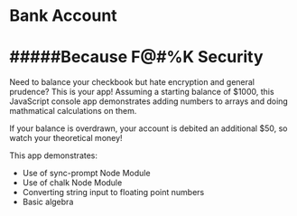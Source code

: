 Bank Account
============
#####Because F@#%K Security
============

Need to balance your checkbook but hate encryption and general prudence?
This is your app! Assuming a starting balance of $1000, this JavaScript console app demonstrates
adding numbers to arrays and doing mathmatical calculations on them.

If your balance is overdrawn, your account is debited an additional $50, so watch your theoretical money!

This app demonstrates:
* Use of sync-prompt Node Module
* Use of chalk Node Module
* Converting string input to floating point numbers
* Basic algebra

